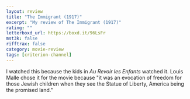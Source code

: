 ```yaml
---
layout: review
title: "The Immigrant (1917)"
excerpt: "My review of The Immigrant (1917)"
rating: ""
letterboxd_url: https://boxd.it/96LsFr
mst3k: false
rifftrax: false
category: movie-review
tags: [criterion-channel]
---
```


I watched this because the kids in <i>Au Revoir les Enfants</i> watched it. Louis Malle chose it for the movie because "it was an evocation of freedom for those Jewish children when they see the Statue of Liberty, America being the promised land."
